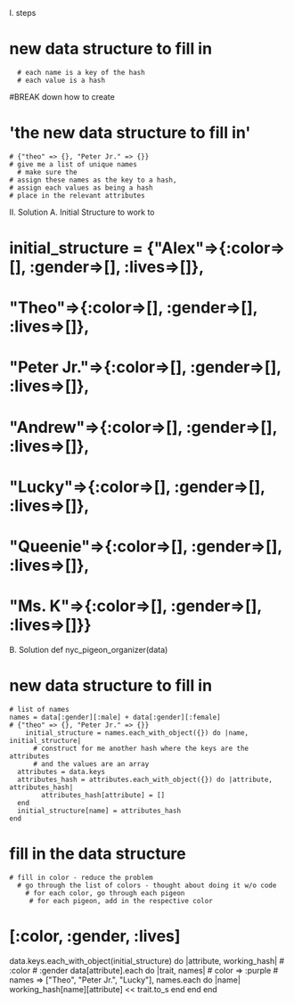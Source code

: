 I. steps
  # new data structure to fill in
      # each name is a key of the hash 
      # each value is a hash
  #BREAK down how to create 
  # 'the new data structure to fill in'
    # {"theo" => {}, "Peter Jr." => {}}
    # give me a list of unique names
      # make sure the 
    # assign these names as the key to a hash, 
    # assign each values as being a hash
    # place in the relevant attributes

II. Solution
A. Initial Structure to work to 
  # initial_structure = {"Alex"=>{:color=>[], :gender=>[], :lives=>[]},
  #  "Theo"=>{:color=>[], :gender=>[], :lives=>[]},
  #  "Peter Jr."=>{:color=>[], :gender=>[], :lives=>[]},
  #  "Andrew"=>{:color=>[], :gender=>[], :lives=>[]},
  #  "Lucky"=>{:color=>[], :gender=>[], :lives=>[]},
  #  "Queenie"=>{:color=>[], :gender=>[], :lives=>[]},
  #  "Ms. K"=>{:color=>[], :gender=>[], :lives=>[]}}
B. Solution
def nyc_pigeon_organizer(data)
  # new data structure to fill in
    # list of names
    names = data[:gender][:male] + data[:gender][:female]
    # {"theo" => {}, "Peter Jr." => {}} 
        initial_structure = names.each_with_object({}) do |name, initial_structure|
          # construct for me another hash where the keys are the attributes
          # and the values are an array
      attributes = data.keys
      attributes_hash = attributes.each_with_object({}) do |attribute, attributes_hash|
            attributes_hash[attribute] = []
      end
      initial_structure[name] = attributes_hash
    end
  # fill in the data structure
    # fill in color - reduce the problem
      # go through the list of colors - thought about doing it w/o code
        # for each color, go through each pigeon
         # for each pigeon, add in the respective color 
  # [:color, :gender, :lives]
  data.keys.each_with_object(initial_structure) do |attribute, working_hash|
    # :color
    # :gender
    data[attribute].each do |trait, names|
       # color => :purple 
       # names => ["Theo", "Peter Jr.", "Lucky"],
      names.each do |name|
        working_hash[name][attribute] << trait.to_s
      end
    end
  end

